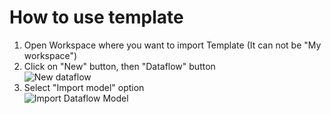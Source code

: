 # How to use template
1) Open Workspace where you want to import Template (It can not be "My workspace")
2) Click on "New" button, then "Dataflow" button
</br>![New dataflow](https://github.com/tirnovar/Power_BI_REST_API_PQ/blob/main/src/img/New%20dataflow.png)
3) Select "Import model" option
</br>![Import Dataflow Model](https://github.com/tirnovar/Power_BI_REST_API_PQ/blob/main/src/img/Import%20Dataflow%20Model.png)